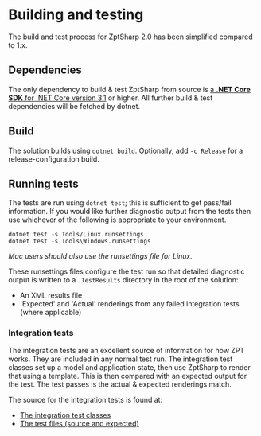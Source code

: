 # Building and testing
The build and test process for ZptSharp 2.0 has been simplified compared to 1.x.

## Dependencies
The only dependency to build & test ZptSharp from source is [a **.NET Core SDK** for .NET Core version 3.1] or higher. All further build & test dependencies will be fetched by dotnet.

[a **.NET Core SDK** for .NET Core version 3.1]: https://dotnet.microsoft.com/download/dotnet-core/3.1

## Build
The solution builds using `dotnet build`. Optionally, add `-c Release` for a release-configuration build.

## Running tests
The tests are run using `dotnet test`; this is sufficient to get pass/fail information. If you would like further diagnostic output from the tests then use whichever of the following is appropriate to your environment.

```
dotnet test -s Tools/Linux.runsettings
dotnet test -s Tools\Windows.runsettings
```

*Mac users should also use the runsettings file for Linux.*

These runsettings files configure the test run so that detailed diagnostic output is written to a `.TestResults` directory in the root of the solution:

* An XML results file
* 'Expected' and 'Actual' renderings from any failed integration tests (where applicable)

### Integration tests
The integration tests are an excellent source of information for how ZPT works. They are included in any normal test run. The integration test classes set up a model and application state, then use ZptSharp to render that using a template. This is then compared with an expected output for the test. The test passes is the actual & expected renderings match.

The source for the integration tests is found at:

* [The integration test classes]
* [The test files (source and expected)]

[The integration test classes]: https://github.com/csf-dev/ZPT-Sharp/tree/master/ZptSharp.Tests/IntegrationTests
[The test files (source and expected)]: https://github.com/csf-dev/ZPT-Sharp/tree/master/ZptSharp.Tests/TestFiles